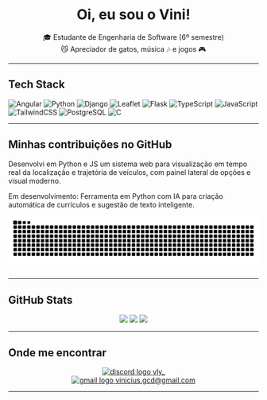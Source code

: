 <h1 align="center">Oi, eu sou o Vini!</h1>

<p align="center">
  🎓 Estudante de Engenharia de Software (6º semestre)<br>
  😼 Apreciador de gatos, música 🎶 e jogos 🎮<br>
</p>

---

## Tech Stack

![Angular](https://img.shields.io/badge/angular-%23DD0031.svg?style=for-the-badge&logo=angular&logoColor=white)
![Python](https://img.shields.io/badge/python-3670A0?style=for-the-badge&logo=python&logoColor=ffdd54)
![Django](https://img.shields.io/badge/django-%23092E20.svg?style=for-the-badge&logo=django&logoColor=white)
![Leaflet](https://img.shields.io/badge/leaflet-%2300A000.svg?style=for-the-badge&logo=leaflet&logoColor=white)
![Flask](https://img.shields.io/badge/flask-%23000.svg?style=for-the-badge&logo=flask&logoColor=white)
![TypeScript](https://img.shields.io/badge/typescript-%23007ACC.svg?style=for-the-badge&logo=typescript&logoColor=white)
![JavaScript](https://img.shields.io/badge/javascript-%23323330.svg?style=for-the-badge&logo=javascript&logoColor=%23F7DF1E)
![TailwindCSS](https://img.shields.io/badge/tailwindcss-%2338B2AC.svg?style=for-the-badge&logo=tailwind-css&logoColor=white)
![PostgreSQL](https://img.shields.io/badge/postgresql-%23316192.svg?style=for-the-badge&logo=postgresql&logoColor=white)
![C](https://img.shields.io/badge/c-%2300599C.svg?style=for-the-badge&logo=c&logoColor=white)


---

## Minhas contribuições no GitHub

Desenvolvi em Python e JS um sistema web para visualização em tempo real da localização e trajetória de veículos, com painel lateral de opções e visual moderno.

Em desenvolvimento: Ferramenta em Python com IA para criação automática de currículos e sugestão de texto inteligente.

<p align="center">
  <img src="https://raw.githubusercontent.com/Vlyzin/Vlyzin/output/snake.svg" alt="Snake animation" />
</p>

---

## GitHub Stats

<p align="center">
  <img src="https://github-readme-stats.vercel.app/api?username=Vlyzin&theme=shadow_red&hide_border=true&include_all_commits=true&count_private=true" height="150" />
  <img src="https://nirzak-streak-stats.vercel.app/?user=Vlyzin&theme=shadow_red&hide_border=true" height="150" />
  <img src="https://github-readme-stats.vercel.app/api/top-langs/?username=Vlyzin&theme=shadow_red&hide_border=true&include_all_commits=true&count_private=true&layout=compact&hide=html,tex" height="150" />
</p>

---

## Onde me encontrar

<p align="center">
  <a href="https://discord.gg/vly_" target="_blank">
    <img src="https://raw.githubusercontent.com/maurodesouza/profile-readme-generator/master/src/assets/icons/social/discord/default.svg" width="40" height="30" alt="discord logo" />
    <span>vly_</span>
  </a>
  <br>
  <a href="mailto:vinicius.gcd@gmail.com" target="_blank">
    <img src="https://raw.githubusercontent.com/maurodesouza/profile-readme-generator/master/src/assets/icons/social/gmail/default.svg" width="40" height="30" alt="gmail logo" />
    <span>vinicius.gcd@gmail.com</span>
  </a>
</p>

---

